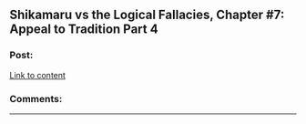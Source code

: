 ## Shikamaru vs the Logical Fallacies, Chapter #7: Appeal to Tradition Part 4

### Post:

[Link to content](https://www.fanfiction.net/s/6781426/7/Shikamaru-vs-the-Logical-Fallacies)

### Comments:

---

